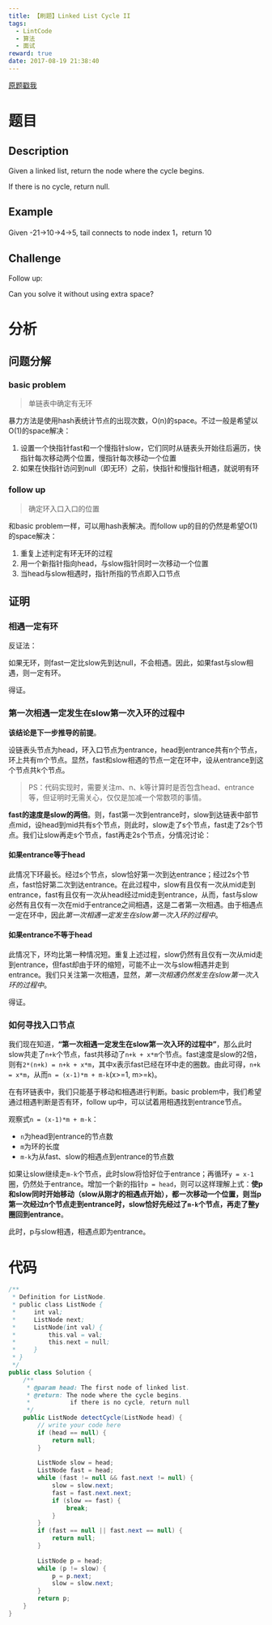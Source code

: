 ```yaml
---
title: 【刷题】Linked List Cycle II
tags: 
  - LintCode
  - 算法
  - 面试
reward: true
date: 2017-08-19 21:38:40
---
```


[原题戳我](http://www.lintcode.com/en/problem/linked-list-cycle-ii)

<!--more-->

# 题目

## Description

Given a linked list, return the node where the cycle begins.

If there is no cycle, return null.

## Example
Given -21->10->4->5, tail connects to node index 1，return 10

## Challenge 

Follow up:

Can you solve it without using extra space?

# 分析

## 问题分解

### basic problem

>单链表中确定有无环

暴力方法是使用hash表统计节点的出现次数，O(n)的space。不过一般是希望以O(1)的space解决：

1. 设置一个快指针fast和一个慢指针slow，它们同时从链表头开始往后遍历，快指针每次移动两个位置，慢指针每次移动一个位置
2. 如果在快指针访问到null（即无环）之前，快指针和慢指针相遇，就说明有环

### follow up

>确定环入口入口的位置

和basic problem一样，可以用hash表解决。而follow up的目的仍然是希望O(1)的space解决：

1. 重复上述判定有环无环的过程
2. 用一个新指针指向head，与slow指针同时一次移动一个位置
3. 当head与slow相遇时，指针所指的节点即入口节点

## 证明

### 相遇一定有环

反证法：

如果无环，则fast一定比slow先到达null，不会相遇。因此，如果fast与slow相遇，则一定有环。

得证。

### 第一次相遇一定发生在slow第一次入环的过程中

**该结论是下一步推导的前提**。

设链表头节点为head，环入口节点为entrance，head到entrance共有n个节点，环上共有m个节点。显然，fast和slow相遇的节点一定在环中，设从entrance到这个节点共k个节点。

>PS：代码实现时，需要关注m、n、k等计算时是否包含head、entrance等，但证明时无需关心，仅仅是加减一个常数项的事情。

**fast的速度是slow的两倍**。则，fast第一次到entrance时，slow到达链表中部节点mid，设head到mid共有s个节点，则此时，slow走了s个节点，fast走了2s个节点。我们让slow再走s个节点，fast再走2s个节点，分情况讨论：

#### 如果entrance等于head

此情况下环最长。经过s个节点，slow恰好第一次到达entrance；经过2s个节点，fast恰好第二次到达entrance。在此过程中，slow有且仅有一次从mid走到entrance，fast有且仅有一次从head经过mid走到entrance，从而，fast与slow必然有且仅有一次在mid于entrance之间相遇，这是二者第一次相遇。由于相遇点一定在环中，因此*第一次相遇一定发生在slow第一次入环的过程中*。

#### 如果entrance不等于head

此情况下，环均比第一种情况短。重复上述过程，slow仍然有且仅有一次从mid走到entrance，但fast却由于环的缩短，可能不止一次与slow相遇并走到entrance。我们只关注第一次相遇，显然，*第一次相遇仍然发生在slow第一次入环的过程中*。

得证。

### 如何寻找入口节点

我们现在知道，**“第一次相遇一定发生在slow第一次入环的过程中”**，那么此时slow共走了`n+k`个节点，fast共移动了`n+k + x*m`个节点。fast速度是slow的2倍，则有`2*(n+k) = n+k + x*m`，其中x表示fast已经在环中走的圈数。由此可得，`n+k = x*m`，从而`n = (x-1)*m + m-k`(x>=1, m>=k)。

在有环链表中，我们只能基于移动和相遇进行判断。basic problem中，我们希望通过相遇判断是否有环，follow up中，可以试着用相遇找到entrance节点。

观察式`n = (x-1)*m + m-k`：

* `n`为head到entrance的节点数
* `m`为环的长度
* `m-k`为从fast、slow的相遇点到entrance的节点数

如果让slow继续走`m-k`个节点，此时slow将恰好位于entrance；再循环`y = x-1`圈，仍然处于entrance。增加一个新的指针`p = head`，则可以这样理解上式：**使p和slow同时开始移动（slow从刚才的相遇点开始），都一次移动一个位置，则当p第一次经过n个节点走到entrance时，slow恰好先经过了`m-k`个节点，再走了整y圈回到entrance**。

此时，p与slow相遇，相遇点即为entrance。

# 代码

```java
/**
 * Definition for ListNode.
 * public class ListNode {
 *     int val;
 *     ListNode next;
 *     ListNode(int val) {
 *         this.val = val;
 *         this.next = null;
 *     }
 * }
 */ 
public class Solution {
    /**
     * @param head: The first node of linked list.
     * @return: The node where the cycle begins. 
     *           if there is no cycle, return null
     */
    public ListNode detectCycle(ListNode head) {  
        // write your code here
        if (head == null) {
            return null;
        }
        
        ListNode slow = head;
        ListNode fast = head;
        while (fast != null && fast.next != null) {
            slow = slow.next;
            fast = fast.next.next;
            if (slow == fast) {
                break;
            }
        }
        if (fast == null || fast.next == null) {
            return null;
        }
        
        ListNode p = head;
        while (p != slow) {
            p = p.next;
            slow = slow.next;
        }
        return p;
    }
}
```
